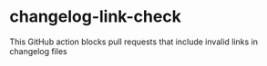 # changelog-link-check
This GitHub action blocks pull requests that include invalid links in changelog files
